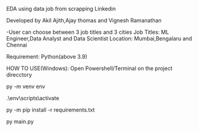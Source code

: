 EDA using data job from scrapping Linkedin

Developed by Akil Ajith,Ajay thomas and Vignesh Ramanathan 

-User can choose between 3 job titles and 3 cities
    Job Titles: ML Engineer,Data Analyst and Data Scientist
    Location: Mumbai,Bengalaru and Chennai

Requirement:
    Python(above 3.9)

HOW TO USE(Windows):
 Open Powershell/Terminal on the project direcctory

 py -m venv env

 .\env\scripts\activate
 
 py -m pip install -r requirements.txt

 py main.py